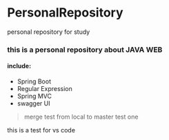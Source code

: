 # PersonalRepository
personal repository for study

### this is a personal repository about JAVA WEB

#### include:
- Spring Boot
- Regular Expression
- Spring MVC
- swagger UI

> merge test from local to master test one 

this is a test for vs code

